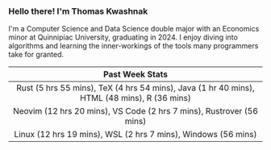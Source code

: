 
### Hello there! I'm Thomas Kwashnak

I'm a Computer Science and Data Science double major with an Economics
minor at Quinnipiac University, graduating in 2024.
I enjoy diving into algorithms and learning the inner-workings of the tools
many programmers take for granted.

| Past Week Stats |
| :---: |
| Rust (5 hrs 55 mins), TeX (4 hrs 54 mins), Java (1 hr 40 mins), HTML (48 mins), R (36 mins) |
| Neovim (12 hrs 20 mins), VS Code (2 hrs 7 mins), Rustrover (56 mins) |
| Linux (12 hrs 19 mins), WSL (2 hrs 7 mins), Windows (56 mins) |

